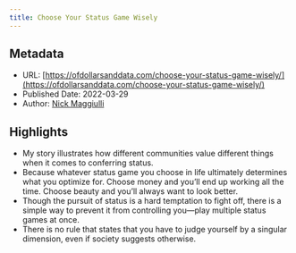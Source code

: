 ```yaml
---
title: Choose Your Status Game Wisely
---
```

## Metadata
* URL: [https://ofdollarsanddata.com/choose-your-status-game-wisely/](https://ofdollarsanddata.com/choose-your-status-game-wisely/)
* Published Date: 2022-03-29
* Author: [Nick Maggiulli](None)

## Highlights
* My story illustrates how different communities value different things when it comes to conferring status.
* Because whatever status game you choose in life ultimately determines what you optimize for. Choose money and you’ll end up working all the time. Choose beauty and you’ll always want to look better.
* Though the pursuit of status is a hard temptation to fight off, there is a simple way to prevent it from controlling you—play multiple status games at once.
* There is no rule that states that you have to judge yourself by a singular dimension, even if society suggests otherwise.